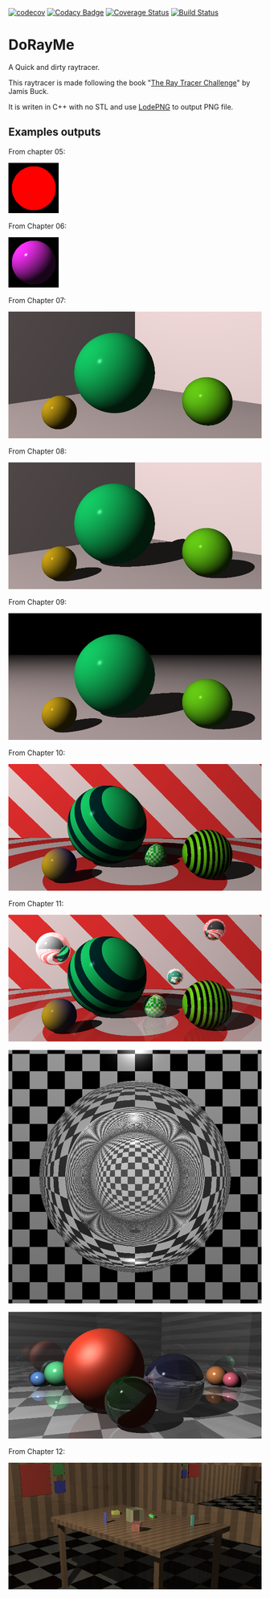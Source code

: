 [![codecov](https://codecov.io/gh/Godzil/DoRayMe/branch/master/graph/badge.svg)](https://codecov.io/gh/Godzil/DoRayMe) [![Codacy Badge](https://api.codacy.com/project/badge/Grade/66339747e4a843719cba29cf5e31ff90)](https://www.codacy.com/manual/Godzil/DoRayMe?utm_source=github.com&amp;utm_medium=referral&amp;utm_content=Godzil/DoRayMe&amp;utm_campaign=Badge_Grade) [![Coverage Status](https://coveralls.io/repos/github/Godzil/DoRayMe/badge.svg?branch=master)](https://coveralls.io/github/Godzil/DoRayMe?branch=master) [![Build Status](https://travis-ci.org/Godzil/DoRayMe.svg?branch=master)](https://travis-ci.org/Godzil/DoRayMe)

DoRayMe
=======

A Quick and dirty raytracer.


This raytracer is made following the book "[The Ray Tracer Challenge](https://pragprog.com/book/jbtracer/the-ray-tracer-challenge)" by Jamis Buck.

It is writen in C++ with no STL and use [LodePNG](https://github.com/lvandeve/lodepng) to output PNG file.


Examples outputs
----------------

From chapter 05:

![Chapter 5 rendering test](output/ch5_test.png)

From Chapter 06:

![Chapter 6 rendering test](output/ch6_test.png)

From Chapter 07:

![Chapter 7 rendering test](output/ch7_test.png)

From Chapter 08:

![Chapter 8 rendering test](output/ch8_test.png)

From Chapter 09:

![Chapter 9 rendering test](output/ch9_test.png)

From Chapter 10:

![Chapter 10 rendering test](output/ch10_test.png)

From Chapter 11:

![Chapter 11 reflections rendering test](output/ch11_reflection.png)

![Chapter 11 refraction rendering test](output/ch11_refraction.png)

![Chapter 11 rendering test](output/ch11_test.png)

From Chapter 12:

![Chapter 12 rendering test](output/ch12_test.png)